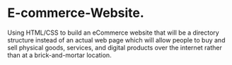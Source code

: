 # E-commerce-Website.
Using HTML/CSS to build an eCommerce website that will be a directory structure instead of an actual web page which will allow people to buy and sell physical goods, services, and digital products over the internet rather than at a brick-and-mortar location.
